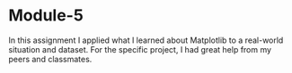 # Module-5
In this assignment I applied what I learned about Matplotlib to a real-world situation and dataset.
For the specific project, I had great help from my peers and classmates. 
